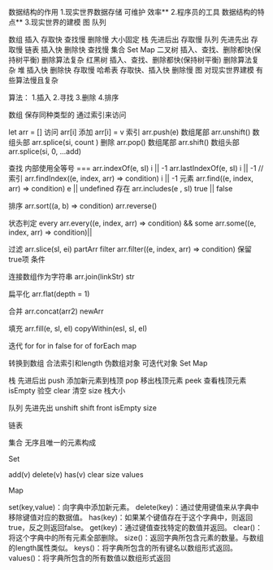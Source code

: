 数据结构的作用
1.现实世界数据存储  可维护 效率**
2.程序员的工具 数据结构的特点**
3.现实世界的建模 图 队列

数组 插入 存取快       查找慢 删除慢 大小固定
栈  先进后出          存取慢
队列 先进先出         存取慢
链表 插入快 删除快     查找慢
集合 Set Map
二叉树 插入、查找、删除都快(保持树平衡)   删除算法复杂
红黑树  插入、查找、删除都快(保持树平衡)   删除算法复杂
堆  插入快 删除快  存取慢
哈希表  存取快、插入快  删除慢
图  对现实世界建模  有些算法慢且复杂

算法：
1.插入
2.寻找
3.删除
4.排序








数组 保存同种类型的
通过索引来访问

let arr = []
访问 arr[i]
添加 
arr[i] = v 索引
arr.push(e) 数组尾部
arr.unshift() 数组头部
arr.splice(si, count )
删除 
arr.pop() 数组尾部
arr.shift() 数组头部
arr.splice(si, 0, ...add)

查找
内部使用全等号 ===
arr.indexOf(e, sI) i || -1
arr.lastIndexOf(e, sI) i || -1
//
索引
arr.findIndex((e, index, arr) => condition) i || -1
元素
arr.find((e, index, arr) => condition) e || undefined
存在
arr.includes(e , sI) true || false

排序
arr.sort((a, b) => condition)
arr.reverse()

状态判定
every arr.every((e, index, arr) => condition) &&
some  arr.some((e, index, arr) => condition)||

过滤
arr.slice(sI, ei) partArr
filter arr.filter((e, index, arr) => condition) 保留true项 条件

连接数组作为字符串
arr.join(linkStr) str

扁平化
arr.flat(depth = 1) 

合并
arr.concat(arr2) newArr

填充
arr.fill(e, sI, eI) 
copyWithin(esI, sI, eI)


迭代
for
for in false
for of
forEach
map

转换到数组 合法索引和length
伪数组对象 可迭代对象 Set Map

栈 先进后出
push 添加新元素到栈顶
pop 移出栈顶元素
peek  查看栈顶元素
isEmpty 验空
clear 清空
size 栈大小

队列 先进先出
unshift
shift
front
isEmpty
size

链表

集合 无序且唯一的元素构成

Set

add(v)
delete(v)
has(v)
clear
size
values

Map

set(key,value)：向字典中添加新元素。
delete(key)：通过使用键值来从字典中移除键值对应的数据值。
has(key)：如果某个键值存在于这个字典中，则返回true，反之则返回false。
get(key)：通过键值查找特定的数值并返回。
clear()：将这个字典中的所有元素全部删除。
size()：返回字典所包含元素的数量。与数组的length属性类似。
keys()：将字典所包含的所有键名以数组形式返回。
values()：将字典所包含的所有数值以数组形式返回